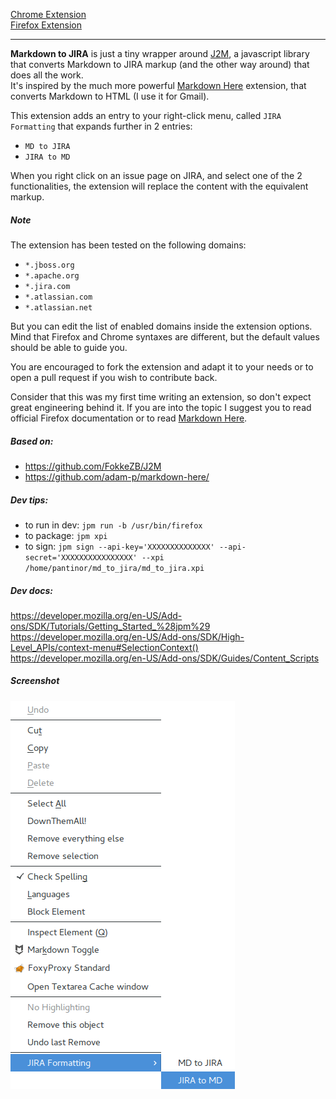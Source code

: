 [Chrome Extension](https://chrome.google.com/webstore/detail/jjmmhbaklhogjgcccbmhfllhmfdamagg)  
[Firefox Extension](https://addons.mozilla.org/en-US/firefox/addon/markdown-to-jira/?src=cb-dl-created)  

-----------------------------

**Markdown to JIRA** is just a tiny wrapper around [J2M](http://j2m.fokkezb.nl/), a javascript library that converts Markdown to JIRA markup (and the other way around) that does all the work.  
It's inspired by the much more powerful [Markdown Here](http://markdown-here.com/) extension, that converts Markdown to HTML (I use it for Gmail).

This extension adds an entry to your right-click menu, called `JIRA Formatting` that expands further in 2 entries:

- `MD to JIRA`
- `JIRA to MD`

When you right click on an issue page on JIRA, and select one of the 2 functionalities, the extension will replace the content with the equivalent markup.

##### Note
The extension has been tested on the following domains:

- `*.jboss.org`
- `*.apache.org`
- `*.jira.com`
- `*.atlassian.com`
- `*.atlassian.net`

But you can edit the list of enabled domains inside the extension options. Mind that Firefox and Chrome syntaxes are different, but the default values should be able to guide you.

You are encouraged to fork the extension and adapt it to your needs or to open a pull request if you wish to contribute back.

Consider that this was my first time writing an extension, so don't expect great engineering behind it. If you are into the topic I suggest you to read official Firefox documentation or to read [Markdown Here](https://github.com/adam-p/markdown-here/).


##### Based on:
- https://github.com/FokkeZB/J2M
- https://github.com/adam-p/markdown-here/


##### Dev tips:
- to run in dev: `jpm run -b /usr/bin/firefox`  
- to package: `jpm xpi`  
- to sign: `jpm sign --api-key='XXXXXXXXXXXXXX' --api-secret='XXXXXXXXXXXXXXXX' --xpi   /home/pantinor/md_to_jira/md_to_jira.xpi`

##### Dev docs:
https://developer.mozilla.org/en-US/Add-ons/SDK/Tutorials/Getting_Started_%28jpm%29  
https://developer.mozilla.org/en-US/Add-ons/SDK/High-Level_APIs/context-menu#SelectionContext()  
https://developer.mozilla.org/en-US/Add-ons/SDK/Guides/Content_Scripts  


##### Screenshot

![Screenshot](/screenshot.png?raw=true "Screenshot")
